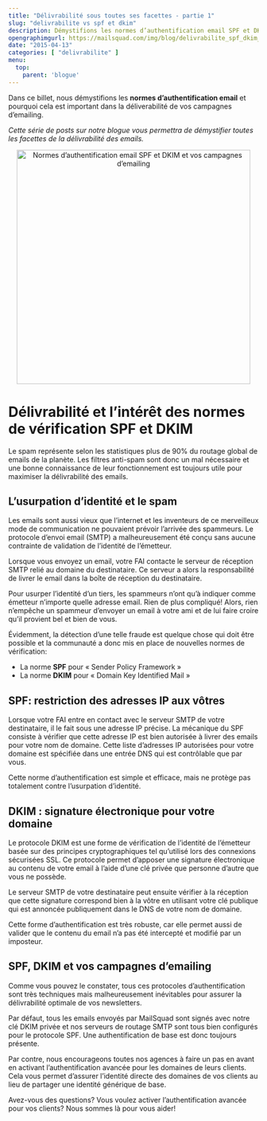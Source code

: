 ```yaml
---
title: "Délivrabilité sous toutes ses facettes - partie 1"
slug: "delivrabilite vs spf et dkim"
description: Démystifions les normes d’authentification email SPF et DKIM et pourquoi cela est important dans la délivrabilité de vos campagnes d’emailing.
opengraphimgurl: https://mailsquad.com/img/blog/delivrabilite_spf_dkim_emailing.png
date: "2015-04-13"
categories: [ "delivrabilite" ]
menu:
  top:
    parent: 'blogue'
---
```



Dans ce billet, nous démystifions les **normes d’authentification email** et pourquoi cela est important dans la déliverabilité de vos campagnes d’emailing.

<!--more-->

*Cette série de posts sur notre blogue vous permettra de démystifier toutes les facettes de la délivrabilité des emails.*

<p align="center">
	<img src="/img/blog/delivrabilite_spf_dkim_emailing.png" alt="Normes d’authentification email SPF et DKIM et vos campagnes d’emailing" width="470" width="394">
</p>

# Délivrabilité et l’intérêt des normes de vérification SPF et DKIM

Le spam représente selon les statistiques plus de 90% du routage global de emails de la planète. Les filtres anti-spam sont donc un mal nécessaire et une bonne connaissance de leur fonctionnement est toujours utile pour maximiser la délivrabilité des emails.

## L’usurpation d’identité et le spam

Les emails sont aussi vieux que l’internet et les inventeurs de ce merveilleux mode de communication ne pouvaient prévoir l’arrivée des spammeurs. Le protocole d’envoi email (SMTP) a malheureusement été conçu sans aucune contrainte de validation de l’identité de l’émetteur.

Lorsque vous envoyez un email, votre FAI contacte le serveur de réception SMTP relié au domaine du destinataire. Ce serveur a alors la responsabilité de livrer le email dans la boîte de réception du destinataire.

Pour usurper l’identité d’un tiers, les spammeurs n’ont qu’à indiquer comme émetteur n’importe quelle adresse email. Rien de plus compliqué! Alors, rien n’empêche un spammeur d’envoyer un email à votre ami et de lui faire croire qu’il provient bel et bien de vous.

Évidemment, la détection d’une telle fraude est quelque chose qui doit être possible et la communauté a donc mis en place de nouvelles normes de vérification:

* La norme **SPF** pour « Sender Policy Framework »
* La norme **DKIM** pour « Domain Key Identified Mail »

## SPF: restriction des adresses IP aux vôtres

Lorsque votre FAI entre en contact avec le serveur SMTP de votre destinataire, il le fait sous une adresse IP précise. La mécanique du SPF consiste à vérifier que cette adresse IP est bien autorisée à livrer des emails pour votre nom de domaine. Cette liste d’adresses IP autorisées pour votre domaine est spécifiée dans une entrée DNS qui est contrôlable que par vous.

Cette norme d’authentification est simple et efficace, mais ne protège pas totalement contre l’usurpation d’identité.

## DKIM : signature électronique pour votre domaine

Le protocole DKIM est une forme de vérification de l’identité de l’émetteur basée sur des principes cryptographiques tel qu’utilisé lors des connexions sécurisées SSL. Ce protocole permet d’apposer une signature électronique au contenu de votre email à l’aide d’une clé privée que personne d’autre que vous ne possède.

Le serveur SMTP de votre destinataire peut ensuite vérifier à la réception que cette signature correspond bien à la vôtre en utilisant votre clé publique qui est annoncée publiquement dans le DNS de votre nom de domaine.

Cette forme d’authentification est très robuste, car elle permet aussi de valider que le contenu du email n’a pas été intercepté et modifié par un imposteur.

## SPF, DKIM et vos campagnes d’emailing

Comme vous pouvez le constater, tous ces protocoles d’authentification sont très techniques mais malheureusement inévitables pour assurer la délivrabilité optimale de vos newsletters.

Par défaut, tous les emails envoyés par MailSquad sont signés avec notre clé DKIM privée et nos serveurs de routage SMTP sont tous bien configurés pour le protocole SPF. Une authentification de base est donc toujours présente.

Par contre, nous encourageons toutes nos agences à faire un pas en avant en activant l’authentification avancée pour les domaines de leurs clients. Cela vous permet d’assurer l’identité directe des domaines de vos clients au lieu de partager une identité générique de base.

Avez-vous des questions? Vous voulez activer l’authentification avancée pour vos clients? Nous sommes là pour vous aider!